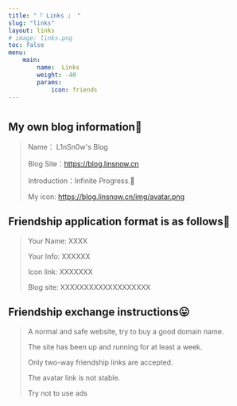 ```yaml
---
title: "『 Links 』 "
slug: "links"
layout: links
# image: links.png
toc: false
menu:
    main:
        name:  Links 
        weight: -40
        params: 
            icon: friends
---
```

# 
## **My own blog information🤡**

> Name： L1nSn0w's Blog
>
> Blog Site：https://blog.linsnow.cn
>
> Introduction：Infinite Progress.🎈
>
> My icon: https://blog.linsnow.cn/img/avatar.png

## **Friendship application format is as follows🥳**

> Your Name: XXXX
>
> Your Info: XXXXXX
>
> Icon link: XXXXXXX
>
> Blog site: XXXXXXXXXXXXXXXXXXX

## Friendship exchange instructions😛

> A normal and safe website, try to buy a good domain name.
>
> The site has been up and running for at least a week.
>
> Only two-way friendship links are accepted.
>
> The avatar link is not stable.
>
> Try not to use ads
